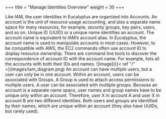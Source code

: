 +++
title = "Manage Identities Overview"
weight = 30
+++

Like IAM, the user identities in Eucalyptus are organized into Accounts. An account is the unit of resource usage accounting, and also a separate name space for many resources, for example, security groups, key pairs, users, and so on. Unique ID (UUID) or a unique name identifies an account. The account name is equivalent to IAM’s account alias. In Eucalyptus, the account name is used to manipulate accounts in most cases. However, to be compatible with AWS, the EC2 commands often use account ID to display resource ownership. There are command line tools to discover the correspondence of account ID with the account name. For example, lists all the accounts with both their IDs and names.
![image]({{< ref "/" >}}images/iam_diagram.png)
An account can have multiple users, but a user can only be in one account. Within an account, users can be associated with Groups. A Group is used to attach access permissions to multiple users. A user can be associated with multiple groups. Because an account is a separate name space, user names and group names have to be unique only within an account. Therefore, user X in account A and user X in account B are two different identities. Both users and groups are identified by their names, which are unique within an account (they also have UUIDs, but rarely used). 

